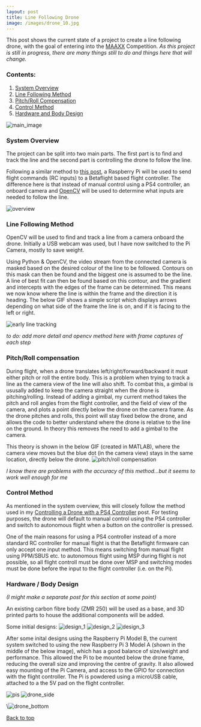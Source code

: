 ```yaml
---
layout: post
title: Line Following Drone
image: /images/drone_10.jpg
---
```

<a id="top"></a>

This post shows the current state of a project to create a line following drone, with the goal of entering into the [MAAXX](https://maaxx-europe.com/) Competition. *As this project is still in progress, there are many things still to do and things here that will change.*

### Contents:

1. <a href="#system_overview">System Overview</a>
2. <a href="#line_following_method">Line Following Method</a>
3. <a href="#pitchroll">Pitch/Roll Compensation</a>
4. <a href="#control">Control Method</a>
5. <a href="#body">Hardware and Body Design</a>

<img src="/images/drone_10.jpg" alt="main_image" class="inline">

<a id="system_overview"></a>
### System Overview

The project can be split into two main parts. The first part is to find and track the line and the second part is controlling the drone to follow the line.

Following a similar method to [this post](https://jordancormack.github.io/DS4/), a Raspberry Pi will be used to send flight commands (RC inputs) to a Betaflight based flight controller. The difference here is that instead of manual control using a PS4 controller, an onboard camera and [OpenCV](https://opencv.org/) will be used to determine what inputs are needed to follow the line.

<img src="/images/drone_overview_1.JPG" alt="overview" class="inline">

<a id="line_following_method"></a>
### Line Following Method

OpenCV will be used to find and track a line from a camera onboard the drone. Initially a USB webcam was used, but I have now switched to the Pi Camera, mostly to save weight.

Using Python & OpenCV, the video stream from the connected camera is masked based on the desired colour of the line to be followed. Contours on this mask can then be found and the biggest one is assumed to be the line. A line of best fit can then be found based on this contour, and the gradient and intercepts with the edges of the frame can be determined. This means we now know where the line is within the frame and the direction it is heading. The below GIF shows a simple script which displays arrows depending on what side of the frame the line is on, and if it is facing to the left or right.

<img src="/images/drone_early_line.gif" alt="early line tracking" class="inline">

*to do: add more detail and opencv method here with frame captures of each step*

<a id="pitchroll"></a>
### Pitch/Roll compensation

During flight, when a drone translates left/right/forward/backward it must either pitch or roll the entire body. This is a problem when trying to track a line as the camera view of the line will also shift. To combat this, a gimbal is ususally added to keep the camera straight when the drone is pitching/rolling. Instead of adding a gimbal, my current method takes the pitch and roll angles from the flight controller, and the field of view of the camera, and plots a point directly below the drone on the camera frame. As the drone pitches and rolls, this point will stay fixed below the drone, and allows the code to better understand where the drone is relative to the line on the ground. In theory this removes the need to add a gimbal to the camera.

This theory is shown in the below GIF (created in MATLAB), where the camera view moves but the blue dot (in the camera view) stays in the same location, directly below the drone.
<img src="/images/test_gif.gif" alt="pitch/roll compensation" class="inline">

*I know there are problems with the accuracy of this method...but it seems to work well enough for me*

<a id="control"></a>
### Control Method

As mentioned in the system overview, this will closely follow the method used in my [Controlling a Drone with a PS4 Controller](https://jordancormack.github.io/DS4/) post. For testing purposes, the drone will default to manual control using the PS4 controller and switch to autonomous flight when a button on the controller is pressed.

One of the main reasons for using a PS4 controller instead of a more standard RC controller for manual flight is that the Betaflight firmware can only accept one input method. This means switching from manual flight using PPM/SBUS etc. to autonomous flight using MSP during flight is not possible, so all flight controll must be done over MSP and switching modes must be done before the input to the flight controller (i.e. on the Pi).

<a id="body"></a>
### Hardware / Body Design

*(I might make a separate post for this section at some point)*

An existing carbon fibre body (ZMR 250) will be used as a base, and 3D printed parts to house the additional components will be added.

Some initial designs:
<img src="/images/drone_1.png" alt="design_1" class="inline">
<img src="/images/drone_2.jpg" alt="design_2" class="inline">
<img src="/images/drone_6.png" alt="design_3" class="inline">

After some inital designs using the Raspberry Pi Model B, the current system switched to using the new Raspberry Pi 3 Model A (shown in the middle of the below image), which has a good balance of size/weight and performance. This allowed the Pi to be mounted below the drone frame, reducing the overall size and improving the centre of gravity. It also allowed easy mounting of the Pi Camera, and access to the GPIO for connection with the flight controller. The Pi is powdered using a microUSB cable, attached to a the 5V pad on the flight controller.

<img src="/images/drone_pi_2.jpg" alt="pis" class="inline">

<img src="/images/drone_12.jpg" alt="drone_side" class="inline">

\\<img src="/images/drone_13.jpg" alt="drone_bottom" class="inline">

<a href="#top">Back to top</a>
